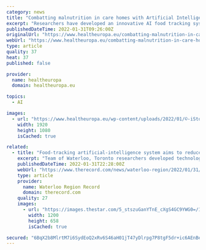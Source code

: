 ```yaml
---
category: news
title: "Combatting malnutrition in care homes with Artificial Intelligence"
excerpt: "Researchers have developed an innovative AI food tracking system that can potentially reduce malnutrition in care homes."
publishedDateTime: 2022-01-31T09:26:00Z
originalUrl: "https://www.healtheuropa.eu/combatting-malnutrition-in-care-homes-with-artificial-intelligence/113172/"
webUrl: "https://www.healtheuropa.eu/combatting-malnutrition-in-care-homes-with-artificial-intelligence/113172/"
type: article
quality: 37
heat: 37
published: false

provider:
  name: healtheuropa
  domain: healtheuropa.eu

topics:
  - AI

images:
  - url: "https://www.healtheuropa.eu/wp-content/uploads/2022/01/©-iStock-metamorworks.jpg"
    width: 1920
    height: 1080
    isCached: true

related:
  - title: "Food-tracking artificial-intelligence system aims to reduce malnutrition in long-term care"
    excerpt: "Team of Waterloo, Toronto researchers developed technology to accurately track how much residents eat at meals"
    publishedDateTime: 2022-01-31T22:28:00Z
    webUrl: "https://www.therecord.com/news/waterloo-region/2022/01/31/food-tracking-artificial-intelligence-system-aims-to-reduce-malnutrition-in-long-term-care.html"
    type: article
    provider:
      name: Waterloo Region Record
      domain: therecord.com
    quality: 27
    images:
      - url: "https://images.thestar.com/5_stszuGanYTnE_cXgS4GC9YWG0=/1200x658/smart/filters:cb(1643668132850)/https://www.therecord.com/content/dam/therecord/news/waterloo-region/2022/01/31/food-tracking-artificial-intelligence-system-aims-to-reduce-malnutrition-in-long-term-care/food_intake.jpg"
        width: 1200
        height: 658
        isCached: true

secured: "6BqX2b8MlrtM7i6SydEoQ2xRv6S46aH01jT47yDlrpg7P8tgF5dr+ic6AEnBesTYjVyqTliYbWAFj73WKiW0gMqrYrS4CkJHsRrF3B2tQ5CkxEeFnSn5U1gH1FJu3x9lXN0m14YlwfZZP+IpCiOuw58Dpd8ZykW3WGrgm+t/WAUG3wcETwHiumHgQz1z4a/d8XAYonrVRQ5JqXqDDwd+Nf8DKUt3e5Mcc1igqJ7/VkMUOzNS+PWXO6On7kzGZKipHW0qLBOFlCIKGR7f1oLfSwinuYo4KTfayfY+q0KjyYKiixSj70SWQONYgGci74khmbTc8rCGW4Nvrg1sfLwi3eXk/fxsqvM9PJ3Vbf7KVQk=;SCEWLfwbExjiHRSPFp/FXQ=="
---
```


